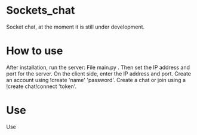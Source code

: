 # Sockets_chat
Socket chat, at the moment it is still under development.

# How to use
After installation, run the server: File main.py . Then set the IP address and port for the server. On the client side, enter the IP address and port. 
Create an account using !create 'name' 'password'. 
Create a chat or join using a !create chat\!connect 'token'.

# Use
Use

